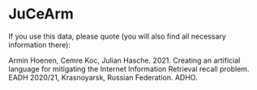 # JuCeArm
If you use this data, please quote (you will also find all necessary information there):

Armin Hoenen, Cemre Koc, Julian Hasche. 2021. Creating an artificial language for mitigating the Internet Information Retrieval recall problem. EADH 2020/21, Krasnoyarsk, Russian Federation. ADHO.
